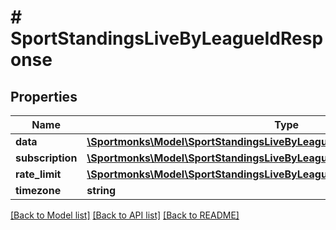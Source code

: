 # # SportStandingsLiveByLeagueIdResponse

## Properties

Name | Type | Description | Notes
------------ | ------------- | ------------- | -------------
**data** | [**\Sportmonks\Model\SportStandingsLiveByLeagueIdResponseDataInner[]**](SportStandingsLiveByLeagueIdResponseDataInner.md) |  | [optional]
**subscription** | [**\Sportmonks\Model\SportStandingsLiveByLeagueIdResponseSubscriptionInner[]**](SportStandingsLiveByLeagueIdResponseSubscriptionInner.md) |  | [optional]
**rate_limit** | [**\Sportmonks\Model\SportStandingsLiveByLeagueIdResponseRateLimit**](SportStandingsLiveByLeagueIdResponseRateLimit.md) |  | [optional]
**timezone** | **string** |  | [optional]

[[Back to Model list]](../../README.md#models) [[Back to API list]](../../README.md#endpoints) [[Back to README]](../../README.md)
